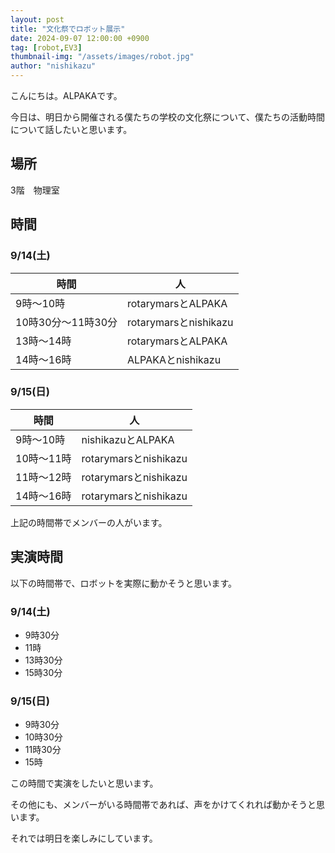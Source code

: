 ```yaml
---
layout: post
title: "文化祭でロボット展示"
date: 2024-09-07 12:00:00 +0900
tag: [robot,EV3]
thumbnail-img: "/assets/images/robot.jpg"
author: "nishikazu"
---
```


こんにちは。ALPAKAです。

今日は、明日から開催される僕たちの学校の文化祭について、僕たちの活動時間について話したいと思います。

## 場所
3階　物理室

## 時間

### 9/14(土)

| 時間 | 人 |
| --- | --- |
| 9時～10時 | rotarymarsとALPAKA
| 10時30分～11時30分 | rotarymarsとnishikazu
| 13時～14時 | rotarymarsとALPAKA
| 14時～16時 | ALPAKAとnishikazu

### 9/15(日)

| 時間 | 人 |
| --- | --- |
| 9時～10時 | nishikazuとALPAKA
| 10時～11時 | rotarymarsとnishikazu
| 11時～12時 | rotarymarsとnishikazu
| 14時～16時 | rotarymarsとnishikazu

上記の時間帯でメンバーの人がいます。

## 実演時間

以下の時間帯で、ロボットを実際に動かそうと思います。

### 9/14(土)
- 9時30分
- 11時
- 13時30分
- 15時30分

### 9/15(日)
- 9時30分
- 10時30分
- 11時30分
- 15時

この時間で実演をしたいと思います。

その他にも、メンバーがいる時間帯であれば、声をかけてくれれば動かそうと思います。

それでは明日を楽しみにしています。
